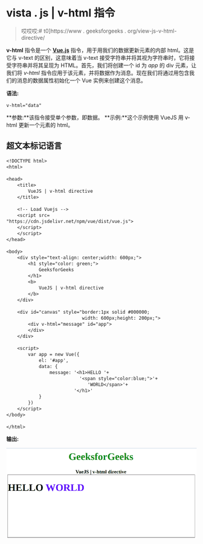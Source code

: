 # vista . js | v-html 指令

> 哎哎哎:# t0]https://www . geeksforgeeks . org/view-js-v-html-directive/

**v-html** 指令是一个 [**Vue.js**](https://www.geeksforgeeks.org/vue-js-introduction-installation/) 指令，用于用我们的数据更新元素的内部 html。这是它与 v-text 的区别，这意味着当 v-text 接受字符串并将其视为字符串时，它将接受字符串并将其呈现为 HTML。首先，我们将创建一个 id 为 *app* 的 div 元素，让我们将 *v-html* 指令应用于该元素，并将数据作为消息。现在我们将通过用包含我们的消息的数据属性初始化一个 Vue 实例来创建这个消息。

**语法:**

```
v-html="data"

```

**参数:**该指令接受单个参数，即数据。
**示例:**这个示例使用 VueJS 用 v-html 更新一个元素的 html。

## 超文本标记语言

```
<!DOCTYPE html>
<html>

<head>
    <title>
        VueJS | v-html directive
    </title>

    <!-- Load Vuejs -->
    <script src=
"https://cdn.jsdelivr.net/npm/vue/dist/vue.js">
    </script>
    </script>
</head>

<body>
    <div style="text-align: center;width: 600px;">
        <h1 style="color: green;">
            GeeksforGeeks
        </h1>
        <b>
            VueJS | v-html directive
        </b>
    </div>

    <div id="canvas" style="border:1px solid #000000;
                            width: 600px;height: 200px;">
        <div v-html="message" id="app">
        </div>
    </div>

    <script>
        var app = new Vue({
            el: '#app',
            data: {
                message: '<h1>HELLO '+
                           '<span style="color:blue;">'+
                              'WORLD</span>'+
                         '</h1>'
            }
        })
    </script>
</body>

</html>
```

**输出:**

![](img/67e001e808b89256fc73b95aeb6e1d39.png)